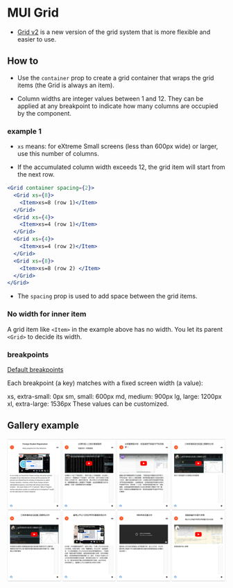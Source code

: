 # MUI Grid

- [Grid v2](https://mui.com/material-ui/react-grid2/) is a new version of the grid system that is more flexible and easier to use.  

## How to

  - Use the `container` prop to create a grid container that wraps the grid items (the Grid is always an item).

  - Column widths are integer values between 1 and 12. They can be applied at any breakpoint to indicate how many columns are occupied by the component.

### example 1

  - `xs` means: for eXtreme Small screens (less than 600px wide) or larger, use this number of columns.
  
  - If the accumulated column width exceeds 12, the grid item will start from the next row.

```jsx
<Grid container spacing={2}>
  <Grid xs={8}> 
    <Item>xs=8 (row 1)</Item>
  </Grid>
  <Grid xs={4}>
    <Item>xs=4 (row 1)</Item>
  </Grid>
  <Grid xs={4}>
    <Item>xs=4 (row 2)</Item>
  </Grid>
  <Grid xs={8}>
    <Item>xs=8 (row 2) </Item>
  </Grid>
</Grid>
```

  - The `spacing` prop is used to add space between the grid items.

### No width for inner item

A grid item like `<Item>` in the example above has no width. You let its parent `<Grid>` to decide its width.

### breakpoints

[Default breakpoints](https://mui.com/material-ui/customization/breakpoints/#default-breakpoints)

Each breakpoint (a key) matches with a fixed screen width (a value):

xs, extra-small: 0px
sm, small: 600px
md, medium: 900px
lg, large: 1200px
xl, extra-large: 1536px
These values can be customized.

## Gallery example

[![week 13 app](../img/2023-12-06-12-17-37.png)](https://tpemartin.github.io/r-gallery2/week13/)


